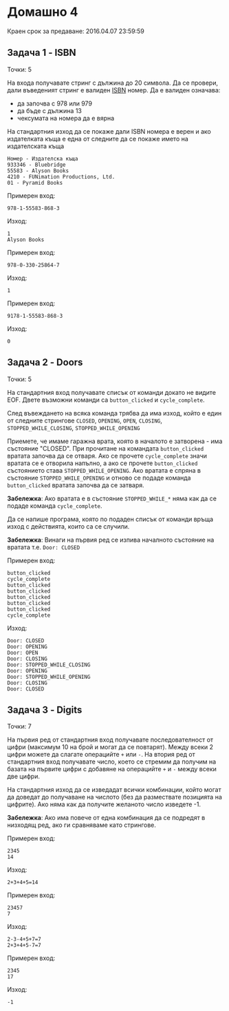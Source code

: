 Домашно 4
===

Краен срок за предаване: 2016.04.07 23:59:59

Задача 1 - ISBN
---
Точки: 5

На входа получавате стринг с дължина до 20 символа. Да се провери, дали въведеният стринг е валиден [ISBN](https://en.wikipedia.org/wiki/International_Standard_Book_Number) номер. Да е валиден означава:
  * да започва с 978 или 979
  * да бъде с дължина 13
  * чексумата на номера да е вярна

На стандартния изход да се покаже дали ISBN номера е верен и ако издателката къща е една от следните да се покаже името на издателската къща

```
Номер - Издателска къща
933346 - Bluebridge
55583 - Alyson Books
4210 - FUNimation Productions, Ltd.
01 - Pyramid Books
```

Примерен вход:
```
978-1-55583-868-3
```
Изход:
```
1
Alyson Books
```

Примерен вход:
```
978-0-330-25864-7
```
Изход:
```
1
```

Примерен вход:
```
9178-1-55583-868-3
```
Изход:
```
0
```

Задача 2 - Doors
---
Точки: 5

На стандартния вход получавате списък от команди докато не видите EOF. Двете възможни команди са `button_clicked` и `cycle_complete`.

След въвеждането на всяка команда трябва да има изход, който е един от следните стрингове `CLOSED`, `OPENING`, `OPEN`, `CLOSING`, `STOPPED_WHILE_CLOSING`, `STOPPED_WHILE_OPENING`

Приемете, че имаме гаражна врата, която в началото е затворена - има състояние "CLOSED". При прочитане на командата `button_clicked` вратата започва да се отваря. Ако се прочете `cycle_complete` значи вратата се е отворила напълно, а ако се прочете `button_clicked` състоянието става `STOPPED_WHILE_OPENING`. Ако вратата е спряна в състояние `STOPPED_WHILE_OPENING` и отново се подаде команда `button_clicked` вратата започва да се затваря.

**Забележка**: Ако вратата е в състояние `STOPPED_WHILE_*` няма как да се подаде команда `cycle_complete`.

Да се напише програма, която по подаден списък от команди връща изход с действията, които са се случили.

**Забележка**: Винаги на първия ред се изпива началното състояние на вратата т.е. `Door: CLOSED`

Примерен вход:
```
button_clicked
cycle_complete
button_clicked
button_clicked
button_clicked
button_clicked
button_clicked
cycle_complete
```
Изход:
```
Door: CLOSED
Door: OPENING
Door: OPEN
Door: CLOSING
Door: STOPPED_WHILE_CLOSING
Door: OPENING
Door: STOPPED_WHILE_OPENING
Door: CLOSING
Door: CLOSED
```

Задача 3 - Digits
---
Точки: 7

На първия ред от стандартния вход получавате последователност от цифри (максимум 10 на брой и могат да се повтарят). Между всеки 2 цифри можете да слагате операцийте `+` или `-`. На втория ред от стандартния вход получавате число, което се стремим да получим на базата на първите цифри с добавяне на операцийте `+` и `-` между всеки две цифри.

На стандартния изход да се изведадат всички комбинации, който могат да доведат до получаване на числото (без да размествате позицията на цифрите). Ако няма как да получите желаното число изведете -1.

**Забележка**: Ако има повече от една комбинация да се подредят в низходящ ред, ако ги сравняваме като стрингове.

Примерен вход:
```
2345
14
```
Изход:
```
2+3+4+5=14
```

Примерен вход:
```
23457
7
```
Изход:
```
2-3-4+5+7=7
2+3+4+5-7=7
```

Примерен вход:
```
2345
17
```
Изход:
```
-1
```
